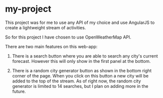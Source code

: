 # my-project

This project was for me to use any API of my choice and use AngularJS to create a lightweight stream of activities.

So for this project I have chosen to use OpenWeatherMap API. 

There are two main features on this web-app:

1. There is a search button where you are able to search any city's current forecast. However this will only show in the 
first panel at the bottom.

2. There is a random city generator button as shown in the bottom right corner of the page. When you click on this button
a new city will be added to the top of the stream. As of right now, the random city generator is limited to 14 searches, but I
plan on adding more in the future.
